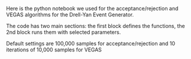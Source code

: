 Here is the python notebook we used for the acceptance/rejection and VEGAS algorithms for the Drell-Yan Event Generator.

The code has two main sections: the first block defines the functions, the 2nd block runs them with selected parameters.

Default settings are 100,000 samples for acceptance/rejection and 10 iterations of 10,000 samples for VEGAS

